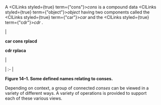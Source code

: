 



A <ClLinks styled={true} term={"cons"}><i>cons</i></ClLinks> is a compound data <ClLinks styled={true} term={"object"}><i>object</i></ClLinks> having two components called the <ClLinks styled={true} term={"car"}><i>car</i></ClLinks> and the <ClLinks styled={true} term={"cdr"}><i>cdr</i></ClLinks> . 



|<p>**car cons rplacd** </p><p>**cdr rplaca**</p>|

| :- |





**Figure 14–1. Some defined names relating to conses.** 



Depending on context, a group of connected *conses* can be viewed in a variety of different ways. A variety of operations is provided to support each of these various views. 




